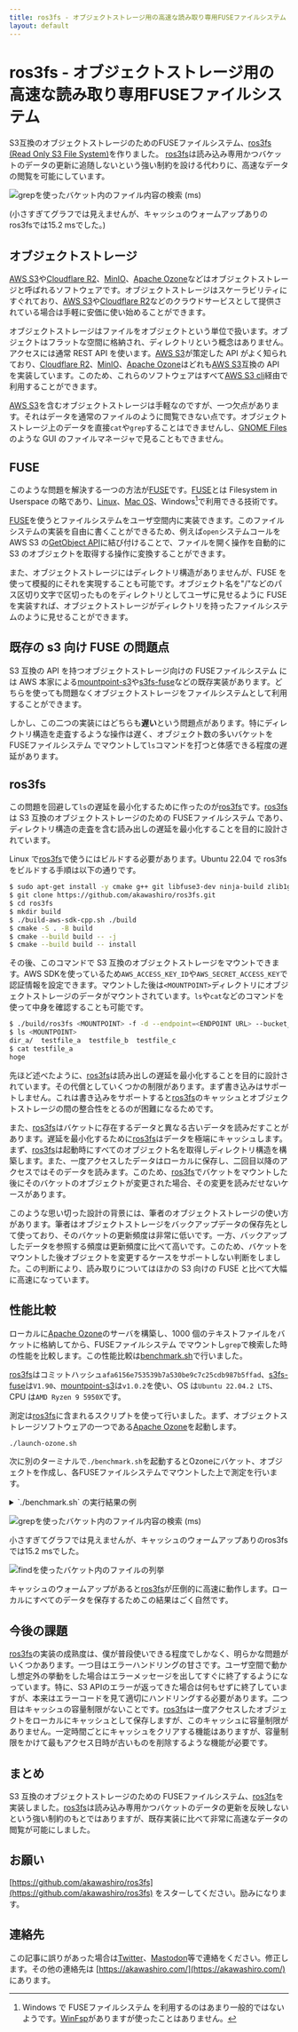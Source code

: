 ```yaml
---
title: ros3fs - オブジェクトストレージ用の高速な読み取り専用FUSEファイルシステム
layout: default
---
```


# ros3fs - オブジェクトストレージ用の高速な読み取り専用FUSEファイルシステム

S3互換のオブジェクトストレージのためのFUSEファイルシステム、[ros3fs (Read Only S3 File System)](https://github.com/akawashiro/ros3fs)を作りました。 [ros3fs](https://github.com/akawashiro/ros3fs)は読み込み専用かつバケットのデータの更新に追随しないという強い制約を設ける代わりに、高速なデータの閲覧を可能にしています。

![grepを使ったバケット内のファイル内容の検索 (ms)](./ros3fs-grep.png)

(小さすぎてグラフでは見えませんが、キャッシュのウォームアップありのros3fsでは15.2 msでした。)

## オブジェクトストレージ

[AWS S3](https://aws.amazon.com/s3/)や[Cloudflare R2](https://developers.cloudflare.com/r2/)、[MinIO](https://min.io/)、[Apache Ozone](https://ozone.apache.org/)などはオブジェクトストレージと呼ばれるソフトウェアです。オブジェクトストレージはスケーラビリティにすぐれており、[AWS S3](https://aws.amazon.com/s3/)や[Cloudflare R2](https://developers.cloudflare.com/r2/)などのクラウドサービスとして提供されている場合は手軽に安価に使い始めることができます。

オブジェクトストレージはファイルをオブジェクトという単位で扱います。オブジェクトはフラットな空間に格納され、ディレクトリという概念はありません。アクセスには通常 REST API を使います。[AWS S3](https://aws.amazon.com/s3/)が策定した API がよく知られており、[Cloudflare R2](https://developers.cloudflare.com/r2/)、[MinIO](https://min.io/)、[Apache Ozone](https://ozone.apache.org/)はどれも[AWS S3](https://aws.amazon.com/s3/)互換の API を実装しています。このため、これらのソフトウェアはすべて[AWS S3 cli](https://docs.aws.amazon.com/cli/latest/reference/s3/)経由で利用することができます。

[AWS S3](https://aws.amazon.com/s3/)を含むオブジェクトストレージは手軽なのですが、一つ欠点があります。それはデータを通常のファイルのように閲覧できない点です。オブジェクトストレージ上のデータを直接`cat`や`grep`することはできませんし、[GNOME Files](https://gitlab.gnome.org/GNOME/nautilus)のような GUI のファイルマネージャで見ることもできません。

## FUSE

このような問題を解決する一つの方法が[FUSE](https://www.kernel.org/doc/html/next/filesystems/fuse.html)です。[FUSE](https://www.kernel.org/doc/html/next/filesystems/fuse.html)とは Filesystem in Userspace の略であり、[Linux](https://github.com/libfuse/libfuse)、[Mac OS](https://osxfuse.github.io/)、Windows[^1]で利用できる技術です。

[^1]: Windows で FUSEファイルシステム を利用するのはあまり一般的ではないようです。[WinFsp](https://github.com/winfsp/winfsp)がありますが使ったことはありません。

[FUSE](https://www.kernel.org/doc/html/next/filesystems/fuse.html)を使うとファイルシステムをユーザ空間内に実装できます。このファイルシステムの実装を自由に書くことができるため、例えば`open`システムコールを AWS S3 の[GetObject API](https://docs.aws.amazon.com/AmazonS3/latest/API/API_GetObject.html)に結び付けることで、ファイルを開く操作を自動的に S3 のオブジェクトを取得する操作に変換することができます。

また、オブジェクトストレージにはディレクトリ構造がありませんが、FUSE を使って模擬的にそれを実現することも可能です。オブジェクト名を"/"などのパス区切り文字で区切ったものをディレクトリとしてユーザに見せるように FUSE を実装すれば、オブジェクトストレージがディレクトリを持ったファイルシステムのように見せることができます。

## 既存の s3 向け FUSE の問題点

S3 互換の API を持つオブジェクトストレージ向けの FUSEファイルシステム には AWS 本家による[mountpoint-s3](https://github.com/awslabs/mountpoint-s3)や[s3fs-fuse](https://github.com/s3fs-fuse/s3fs-fuse)などの既存実装があります。どちらを使っても問題なくオブジェクトストレージをファイルシステムとして利用することができます。

しかし、この二つの実装にはどちらも**遅い**という問題点があります。特にディレクトリ構造を走査するような操作は遅く、オブジェクト数の多いバケットを FUSEファイルシステム でマウントして`ls`コマンドを打つと体感できる程度の遅延があります。

## ros3fs

この問題を回避して`ls`の遅延を最小化するために作ったのが[ros3fs](https://github.com/akawashiro/ros3fs)です。[ros3fs](https://github.com/akawashiro/ros3fs)は S3 互換のオブジェクトストレージのための FUSEファイルシステム であり、ディレクトリ構造の走査を含む読み出しの遅延を最小化することを目的に設計されています。

Linux で[ros3fs](https://github.com/akawashiro/ros3fs)で使うにはビルドする必要があります。Ubuntu 22.04 で ros3fs をビルドする手順は以下の通りです。

```bash
$ sudo apt-get install -y cmake g++ git libfuse3-dev ninja-build zlib1g-dev libcurl4-openssl-dev libssl-dev ccache pkg-config
$ git clone https://github.com/akawashiro/ros3fs.git
$ cd ros3fs
$ mkdir build
$ ./build-aws-sdk-cpp.sh ./build
$ cmake -S . -B build
$ cmake --build build -- -j
$ cmake --build build -- install
```

その後、このコマンドで S3 互換のオブジェクトストレージをマウントできます。AWS SDKを使っているため`AWS_ACCESS_KEY_ID`や`AWS_SECRET_ACCESS_KEY`で認証情報を設定できます。マウントした後は`<MOUNTPOINT>`ディレクトリにオブジェクトストレージのデータがマウントされています。`ls`や`cat`などのコマンドを使って中身を確認することも可能です。

```bash
$ ./build/ros3fs <MOUNTPOINT> -f -d --endpoint=<ENDPOINT URL> --bucket_name=<BUCKET NAME ENDS WITH '/'> --cache_dir=<CACHE DIRECTORY>
$ ls <MOUNTPOINT>
dir_a/  testfile_a  testfile_b  testfile_c
$ cat testfile_a
hoge
```

先ほど述べたように、[ros3fs](https://github.com/akawashiro/ros3fs)は読み出しの遅延を最小化することを目的に設計されています。その代償としていくつかの制限があります。まず書き込みはサポートしません。これは書き込みをサポートすると[ros3fs](https://github.com/akawashiro/ros3fs)のキャッシュとオブジェクトストレージの間の整合性をとるのが困難になるためです。

また、[ros3fs](https://github.com/akawashiro/ros3fs)はバケットに存在するデータと異なる古いデータを読みだすことがあります。遅延を最小化するために[ros3fs](https://github.com/akawashiro/ros3fs)はデータを極端にキャッシュします。まず、[ros3fs](https://github.com/akawashiro/ros3fs)は起動時にすべてのオブジェクト名を取得しディレクトリ構造を構築します。また、一度アクセスしたデータはローカルに保存し、二回目以降のアクセスではそのデータを読みます。このため、[ros3fs](https://github.com/akawashiro/ros3fs)でバケットをマウントした後にそのバケットのオブジェクトが変更された場合、その変更を読みだせないケースがあります。

このような思い切った設計の背景には、筆者のオブジェクトストレージの使い方があります。筆者はオブジェクトストレージをバックアップデータの保存先として使っており、そのバケットの更新頻度は非常に低いです。一方、バックアップしたデータを参照する頻度は更新頻度に比べて高いです。このため、バケットをマウントした後オブジェクトを変更するケースをサポートしない判断をしました。この判断により、読み取りについてはほかの S3 向けの FUSE と比べて大幅に高速になっています。

## 性能比較

ローカルに[Apache Ozone](https://ozone.apache.org/)のサーバを構築し、1000 個のテキストファイルをバケットに格納してから、FUSEファイルシステム でマウントし`grep`で検索した時の性能を比較します。この性能比較は[benchmark.sh](https://github.com/akawashiro/ros3fs/blob/master/benchmark.sh)で行いました。

[ros3fs](https://github.com/akawashiro/ros3fs)はコミットハッシュ`afa6156e753539b7a530be9c7c25cdb987b5ffad`、[s3fs-fuse](https://github.com/s3fs-fuse/s3fs-fuse)は`V1.90`、[mountpoint-s3](https://github.com/awslabs/mountpoint-s3)は`v1.0.2`を使い、OS は`Ubuntu 22.04.2 LTS`、CPU は`AMD Ryzen 9 5950X`です。

測定は[ros3fs](https://github.com/akawashiro/ros3fs)に含まれるスクリプトを使って行いました。まず、オブジェクトストレージソフトウェアの一つである[Apache Ozone](https://ozone.apache.org/)を起動します。

```bash
./launch-ozone.sh
```

次に別のターミナルで`./benchmark.sh`を起動するとOzoneにバケット、オブジェクトを作成し、各FUSEファイルシステムでマウントした上で測定を行います。

<details><summary>`./benchmark.sh` の実行結果の例</summary>

```bash
./benchmark.sh
# 省略
========== Compare grep performance without cache warmup ==========
time grep -r /home/akira/ghq/github.com/akawashiro/ros3fs/build_benchmark/ros3fs_mountpoint -e 123

real    0m3.046s
user    0m0.000s
sys     0m0.021s
time grep -r /home/akira/ghq/github.com/akawashiro/ros3fs/build_benchmark/s3fs-fuse_mountpoint -e 123

real    0m2.042s
user    0m0.005s
sys     0m0.016s
time grep -r /home/akira/ghq/github.com/akawashiro/ros3fs/build_benchmark/mountpoint-s3_mountpoint -e 123

real    0m8.660s
user    0m0.004s
sys     0m0.024s
============================================================
========== Compare grep performance with cache warmup ==========
Benchmark 1: grep -r /home/akira/ghq/github.com/akawashiro/ros3fs/build_benchmark/ros3fs_mountpoint -e '123'
  Time (mean ± σ):      15.2 ms ±   1.1 ms    [User: 1.9 ms, System: 4.1 ms]
  Range (min … max):    12.7 ms …  17.0 ms    10 runs

Benchmark 1: grep -r /home/akira/ghq/github.com/akawashiro/ros3fs/build_benchmark/s3fs-fuse_mountpoint -e '123'
  Time (mean ± σ):      2.056 s ±  0.028 s    [User: 0.004 s, System: 0.019 s]
  Range (min … max):    2.009 s …  2.112 s    10 runs

Benchmark 1: grep -r /home/akira/ghq/github.com/akawashiro/ros3fs/build_benchmark/mountpoint-s3_mountpoint -e '123'
  Time (mean ± σ):     10.866 s ±  2.068 s    [User: 0.007 s, System: 0.023 s]
  Range (min … max):    8.913 s … 14.761 s    10 runs

=========================================================
========== Compare find performance without cache warmup ==========                                                                                                time find /home/akira/ghq/github.com/akawashiro/ros3fs/build_benchmark/ros3fs_mountpoint

real    0m0.022s
user    0m0.005s
sys     0m0.000s
time find /home/akira/ghq/github.com/akawashiro/ros3fs/build_benchmark/s3fs-fuse_mountpoint

real    0m0.090s
user    0m0.001s
sys     0m0.000s
time find /home/akira/ghq/github.com/akawashiro/ros3fs/build_benchmark/mountpoint-s3_mountpoint

real    0m0.045s
user    0m0.000s
sys     0m0.003s
============================================================
========== Compare find performance with cache warmup ==========
Benchmark 1: find /home/akira/ghq/github.com/akawashiro/ros3fs/build_benchmark/ros3fs_mountpoint
  Time (mean ± σ):       4.0 ms ±   0.2 ms    [User: 1.1 ms, System: 0.4 ms]
  Range (min … max):     3.7 ms …   4.5 ms    10 runs

  Warning: Command took less than 5 ms to complete. Results might be inaccurate.

Benchmark 1: find /home/akira/ghq/github.com/akawashiro/ros3fs/build_benchmark/s3fs-fuse_mountpoint
  Time (mean ± σ):      22.5 ms ±   1.9 ms    [User: 0.8 ms, System: 0.3 ms]
  Range (min … max):    19.2 ms …  26.0 ms    10 runs

Benchmark 1: find /home/akira/ghq/github.com/akawashiro/ros3fs/build_benchmark/mountpoint-s3_mountpoint
  Time (mean ± σ):      43.8 ms ±   2.5 ms    [User: 1.1 ms, System: 0.4 ms]
  Range (min … max):    41.2 ms …  49.3 ms    10 runs

=========================================================
```

</details>

![grepを使ったバケット内のファイル内容の検索 (ms)](./ros3fs-grep.png)

小さすぎてグラフでは見えませんが、キャッシュのウォームアップありのros3fsでは15.2 msでした。

![findを使ったバケット内のファイルの列挙](./ros3fs-find.png)

キャッシュのウォームアップがあると[ros3fs](https://github.com/akawashiro/ros3fs)が圧倒的に高速に動作します。ローカルにすべてのデータを保存するためこの結果はごく自然です。

## 今後の課題

[ros3fs](https://github.com/akawashiro/ros3fs)の実装の成熟度は、僕が普段使いできる程度でしかなく、明らかな問題がいくつかあります。一つ目はエラーハンドリングの甘さです。ユーザ空間で動かし想定外の挙動をした場合はエラーメッセージを出してすぐに終了するようになっています。特に、S3 APIのエラーが返ってきた場合は何もせずに終了していますが、本来はエラーコードを見て適切にハンドリングする必要があります。二つ目はキャッシュの容量制限がないことです。[ros3fs](https://github.com/akawashiro/ros3fs)は一度アクセスしたオブジェクトをローカルにキャッシュとして保存しますが、このキャッシュに容量制限がありません。一定時間ごとにキャッシュをクリアする機能はありますが、容量制限をかけて最もアクセス日時が古いものを削除するような機能が必要です。

## まとめ

S3 互換のオブジェクトストレージのための FUSEファイルシステム、[ros3fs](https://github.com/akawashiro/ros3fs)を実装しました。[ros3fs](https://github.com/akawashiro/ros3fs)は読み込み専用かつバケットのデータの更新を反映しないという強い制約のもとではありますが、既存実装に比べて非常に高速なデータの閲覧が可能にしました。

## お願い

[https://github.com/akawashiro/ros3fs](https://github.com/akawashiro/ros3fs) をスターしてください。励みになります。

## 連絡先

この記事に誤りがあった場合は[Twitter](https://twitter.com/a_kawashiro)、[Mastodon](https://mstdn.jp/@a_kawashiro)等で連絡をください。修正します。その他の連絡先は [https://akawashiro.com/](https://akawashiro.com/) にあります。
